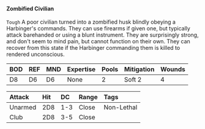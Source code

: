 #### Zombified Civilian
`Tough`
A poor civilian turned into a zombified husk blindly obeying a Harbinger's commands. They can use firearms if given one, but typically attack barehanded or using a blunt instrument. They are surprisingly strong, and don't seem to mind pain, but cannot function on their own. They can recover from this state if the Harbinger commanding them is killed to rendered unconscious.

| BOD | REF | MND | Expertise | Pools | Mitigation | Wounds |
| :-- | :-- | :-- | :-------- | :---- | :--------- | ------ |
| D8  | D6  | D6  | None      | 2     | Soft 2     | 4      |

| Attack  | Hit | DC  | Range | Tags       |
| :------ | :-- | :-- | :---- | :--------- |
| Unarmed | 2D8 | 1-3 | Close | Non-Lethal |
| Club    | 2D8 | 3-5 | Close |            |